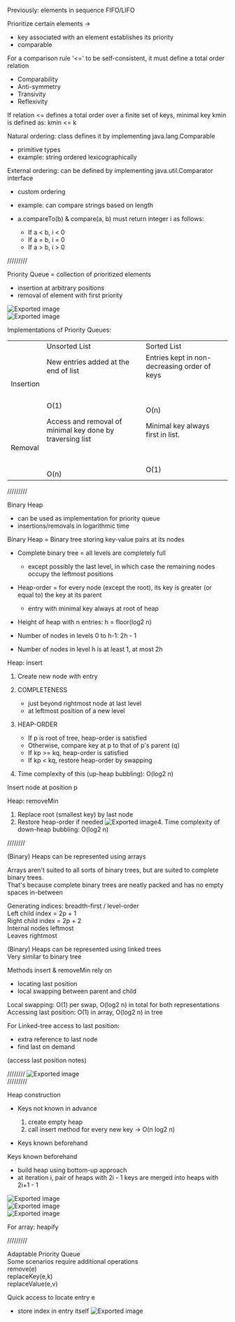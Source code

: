 Previously: elements in sequence FIFO/LIFO
 
Prioritize certain elements ->

- key associated with an element establishes its priority
- comparable
 
For a comparison rule '<=' to be self-consistent, it must define a total order relation

- Comparability
- Anti-symmetry
- Transivity
- Reflexivity
 
If relation <= defines a total order over a finite set of keys, minimal key kmin is defined as: kmin <= k
 
Natural ordering: class defines it by implementing java.lang.Comparable

- primitive types
- example: string ordered lexicographically
 
External ordering: can be defined by implementing java.util.Comparator interface

- custom ordering
- example: can compare strings based on length
- a.compareTo(b) & compare(a, b) must return integer i as follows:
    
    - If a < b, i < 0
    - If a = b, i = 0
    - If a > b, i > 0
   

/////////
 
Priority Queue = collection of prioritized elements

- insertion at arbitrary positions
- removal of element with first priority

![Exported image](../../../attachments/Exported%20image%2020241209225340-0.png)  
![Exported image](../../../attachments/Exported%20image%2020241209225340-1.png)  

Implementations of Priority Queues:
 
|   |   |   |
|---|---|---|
||Unsorted List|Sorted List|
|Insertion|New entries added at the end of list<br><br>  <br><br>O(1)|Entries kept in non-decreasing order of keys<br><br>  <br><br>O(n)|
|Removal|Access and removal of minimal key done by traversing list<br><br>  <br><br>O(n)|Minimal key always first in list.<br><br>  <br><br>O(1)|
   

/////////
 
Binary Heap

- can be used as implementation for priority queue
- insertions/removals in logarithmic time
 
Binary Heap = Binary tree storing key-value pairs at its nodes

- Complete binary tree = all levels are completely full
    
    - except possibly the last level, in which case the remaining nodes occupy the leftmost positions
- Heap-order = for every node (except the root), its key is greater (or equal to) the key at its parent
    
    - entry with minimal key always at root of heap
- Height of heap with n entries: h = floor(log2 n)
- Number of nodes in levels 0 to h-1: 2h - 1
- Number of nodes in level h is at least 1, at most 2h
 
Heap: insert

1. Create new node with entry
2. COMPLETENESS
    
    - just beyond rightmost node at last level
    - at leftmost position of a new level
3. HEAP-ORDER
    
    - If p is root of tree, heap-order is satisfied
    - Otherwise, compare key at p to that of p's parent (q)
    - If kp >= kq, heap-order is satisfied
    - If kp < kq, restore heap-order by swapping
4. Time complexity of this (up-heap bubbling): O(log2 n)

Insert node at position p
 
Heap: removeMin

1. Replace root (smallest key) by last node
2. Restore heap-order if needed
![Exported image](../../../attachments/Exported%20image%2020241209225340-2.png)4. Time complexity of down-heap bubbling: O(log2 n)
   

////////
 
(Binary) Heaps can be represented using arrays
 
Arrays aren't suited to all sorts of binary trees, but are suited to complete binary trees.  
That's because complete binary trees are neatly packed and has no empty spaces in-between
 
Generating indices: breadth-first / level-order  
Left child index = 2p + 1  
Right child index = 2p + 2  
Internal nodes leftmost  
Leaves rightmost
 
(Binary) Heaps can be represented using linked trees  
Very similar to binary tree
 
Methods insert & removeMin rely on

- locating last position
- local swapping between parent and child
 
Local swapping: O(1) per swap, O(log2 n) in total for both representations  
Accessing last position: O(1) in array, O(log2 n) in tree
 
For Linked-tree access to last position:

- extra reference to last node
- find last on demand
 
(access last position notes)
 
////////
 ![Exported image](../../../attachments/Exported%20image%2020241209225341-3.png)   
/////////
 
Heap construction

- Keys not known in advance
    
    1. create empty heap
    2. call insert method for every new key -> O(n log2 n)
- Keys known beforehand
 
Keys known beforehand

- build heap using bottom-up approach
- at iteration i, pair of heaps with 2i - 1 keys are merged into heaps with 2i+1 - 1

![Exported image](../../../attachments/Exported%20image%2020241209225344-4.png)  
![Exported image](../../../attachments/Exported%20image%2020241209225345-5.png)  
![Exported image](../../../attachments/Exported%20image%2020241209225345-6.png)  

For array: heapify
   

/////////
 
Adaptable Priority Queue  
Some scenarios require additional operations  
remove(e)  
replaceKey(e,k)  
replaceValue(e,v)
 
Quick access to locate entry e

- store index in entry itself
 ![Exported image](../../../attachments/Exported%20image%2020241209225346-7.png)
